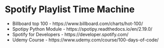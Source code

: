 # Spotify Playlist Time Machine
<ul>
  <li>Billboard top 100 - https://www.billboard.com/charts/hot-100/
  <li>Spotipy Python Module - https://spotipy.readthedocs.io/en/2.19.0/
  <li>Spotify for Developers - https://developer.spotify.com/
  <li>Udemy Course - https://www.udemy.com/course/100-days-of-code/
</ul>
